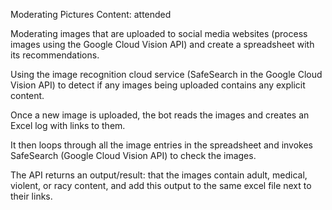 Moderating Pictures Content: attended

Moderating images that are uploaded to social media websites (process images using the Google Cloud Vision API) and create a spreadsheet with its recommendations.

Using the image recognition cloud service (SafeSearch in the Google Cloud Vision API) to detect if any images being uploaded contains any explicit content.

Once a new image is uploaded, the bot reads the images and creates an Excel log with links to them.

It then loops through all the image entries in the spreadsheet and invokes SafeSearch (Google Cloud Vision API) to check the images.

The API returns an output/result: that the images contain adult, medical, violent, or racy content, and add this output to the same excel file next to their links.
